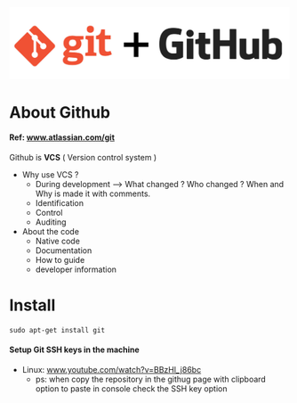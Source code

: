 <p align="center">
    <img src="./src/gitgithub.jpg" width="650"/>
</p>


# About Github

#### Ref: www.atlassian.com/git

Github is **VCS** ( Version control system )

- Why use VCS ? 
    + During development -->  What changed ? Who changed ? When and Why is made it with comments.
    + Identification
    + Control
    + Auditing
- About the code 
    + Native code
    + Documentation
    + How to guide 
    + developer information

# Install
```
sudo apt-get install git
```


#### Setup Git SSH keys in the machine

- Linux:  www.youtube.com/watch?v=BBzHl_j86bc
    + ps: when copy the repository in the githug page with clipboard option to paste in console check the SSH key option


